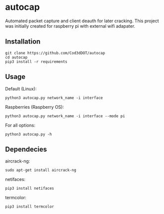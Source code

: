 # autocap
 Automated packet capture and client deauth for later cracking.
 This project was initially created for raspberry pi with external wifi adapater.
## Installation
 ```
 git clone https://github.com/Cod3dDOT/autocap
 cd autocap
 pip3 install -r requirements
 ```
## Usage
 Default (Linux):
 ```
 python3 autocap.py network_name -i interface
 ```
 Raspberries (Raspberry OS):
 ```
 python3 autocap.py network_name -i interface --mode pi
 ```
 For all options:
 ```
 python3 autocap.py -h
 ```
## Dependecies
 aircrack-ng:
 ```
 sudo apt-get install aircrack-ng
 ```
 netifaces:
 ```
 pip3 install netifaces
 ```
 termcolor:
 ```
 pip3 install termcolor
 ```